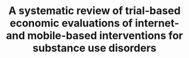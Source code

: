 --- 
abstract: '' 
authors: 
 - C Buntrock
 -  F Kählke
 -  F Smit
 -  admin
doi: '' 
featured: false 
publication: '*European journal of public health*, 1' 
publication_short: '' 
publishDate: '2019-01-01' 
title: 'A systematic review of trial-based economic evaluations of internet-and mobile-based interventions for substance use disorders' 
url_code: '' 
url_dataset: '' 
url_pdf: '' 
url_poster: '' 
url_project: '' 
url_slides: '' 
url_source: '' 
url_video: '' 
---